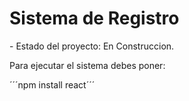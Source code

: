 <h1>Sistema de Registro</h1>
- Estado del proyecto: En Construccion.

Para ejecutar el sistema debes poner:

´´´npm install react´´´

